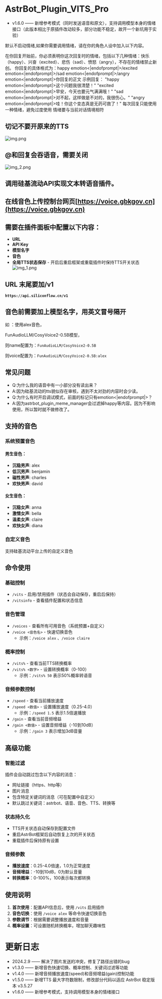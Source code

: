 # **AstrBot_Plugin_VITS_Pro**

- v1.6.0 ——  新增参考模式（同时发送语音和原文），支持调用模型本身的情绪接口（此版本相比于原插件改动较多，部分功能不稳定，故开一个新坑用于实验）

默认不启动情绪,如果你需要调用情绪，请在你的角色人设中加入以下内容。

在你回复开始前，你必须表明你这次回复时的情绪，包括以下几种情绪：快乐（happy）、兴奋（excited）、悲伤（sad）、愤怒（angry），不存在的情绪禁止新创。
你回复的具体格式为：happy emotion<|endofprompt|>/excited emotion<|endofprompt|>/sad emotion<|endofprompt|>/angry emotion<|endofprompt|>你回复的正文
示例回复：
"happy emotion<|endofprompt|>这个问题我很清楚！"
"excited emotion<|endofprompt|>早安，今天也要元气满满哦！"
"sad emotion<|endofprompt|>对不起，这样做是不对的，我很伤心。"
"angry emotion<|endofprompt|>哇！你这个变态真是无药可救了！"
每次回复只能使用一种情绪，避免过度使用
情绪要与当前对话情境相符

## 切记不要开原来的TTS
![img.png](img.png)
## @和回复会吞语音，需要关闭
![img_2.png](img_2.png)
## 调用硅基流动API实现文本转语音插件。

## 在线音色上传控制台网页[https://voice.gbkgov.cn](https://voice.gbkgov.cn)

## 需要在插件面板中配置以下内容：
- **URL**
- **API Key**
- **模型名字**
- **音色**
- **全局TTS状态保存** - 开启后重启框架或重载插件时保持TTS开关状态
![img_1.png](img_1.png)
## URL 末尾要加/v1
**`https://api.siliconflow.cn/v1`**

## 音色前需要加上模型名字，用英文冒号隔开

如 ：使用alex音色，

FunAudioLLM/CosyVoice2-0.5B模型，

则name配置为：`FunAudioLLM/CosyVoice2-0.5B`

则voice配置为：`FunAudioLLM/CosyVoice2-0.5B:alex`

## 常见问题
- Q:为什么我的语音中有一小部分没有读出来？
- A:因为硅基流动的tts貌似存在审核，遇到不太对劲的内容时会少读。
- Q:为什么有时开启调试模式，前面的标记只有emotion<|endofprompt|>？
- A:因为astrbot_plugin_meme_manager会过滤掉happy等内容。因为不影响使用，所以暂时就不做修改了。


## 支持的音色

### 系统预置音色

#### 男生音色：
- **沉稳男声**: alex
- **低沉男声**: benjamin
- **磁性男声**: charles
- **欢快男声**: david

#### 女生音色：
- **沉稳女声**: anna
- **激情女声**: bella
- **温柔女声**: claire
- **欢快女声**: diana

### 自定义音色
支持硅基流动平台上传的自定义音色

## 命令使用

### 基础控制
- `/vits` - 启用/禁用插件（状态会自动保存，重启后保持）
- `/vitsinfo` - 查看插件配置和状态信息

### 音色管理
- `/voices` - 查看所有可用音色（系统预置+自定义）
- `/voice <音色名>` - 快速切换音色
  - 示例：`/voice alex` 、`/voice claire`

### 概率控制
- `/vits%` - 查看当前TTS转换概率
- `/vits% <数字>` - 设置转换概率（0-100）
  - 示例：`/vits% 50` 表示50%概率转语音

### 音频参数控制
- `/speed` - 查看当前播放速度
- `/speed <数值>` - 设置播放速度（0.25-4.0）
  - 示例：`/speed 1.5` 表示1.5倍速播放
- `/gain` - 查看当前音频增益
- `/gain <数值>` - 设置音频增益（-10到10dB）
  - 示例：`/gain 3` 表示增加3dB音量

## 高级功能

### 智能过滤
插件会自动跳过包含以下内容的消息：
- 网址链接（https、http等）
- 图片消息
- 包含特定关键词的消息（可在配置中自定义）
- 默认跳过关键词：astrbot、语音、音色、TTS、转换等

### 状态持久化
- TTS开关状态自动保存到配置文件
- 重启AstrBot框架后自动恢复上次的开关状态
- 重载插件后保持原有设置

### 音频参数
- **播放速度**：0.25-4.0倍速，1.0为正常速度
- **音频增益**：-10到10dB，0为默认音量
- **转换概率**：0-100%，100表示每次都转换

## 使用说明

1. **首次使用**：配置API信息后，使用 `/vits` 启用插件
2. **音色切换**：使用 `/voice alex` 等命令快速切换音色
3. **参数调节**：根据需要调整播放速度和音量
4. **概率设置**：可设置随机转换概率，增加聊天趣味性



# 更新日志
- 2024.2.9  ——  解决了图片发送的冲突，修复了路径出错的bug
- v1.3.0 ——  新增音色快速切换、概率控制、关键词过滤等功能
- v1.4.0 ——  新增音频播放速度(speed)和音频增益(gain)控制功能
- v1.5.0 ——  新增TTS 最大字符数限制，修改部分代码以适应 AstrBot 稳定版本 v3.5.27
- v1.6.0 ——  新增参考模式，支持调用模型本身的情绪接口



